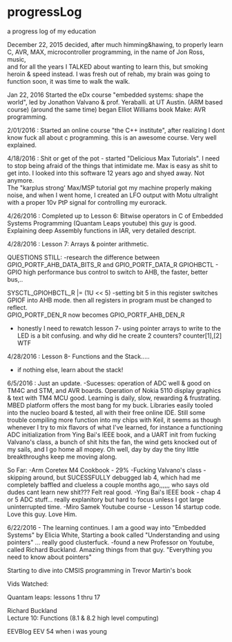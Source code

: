 # progressLog
a progress log of my education

December 22, 2015
decided, after much himming&hawing, to properly learn C, AVR, MAX, microcontroller programming, in the name of Jon Ross, music,  
and for all the years I TALKED about wanting to learn this, but smoking heroin & speed instead.  I was fresh out of rehab, 
my brain was going to function soon, it was time to walk the walk. 

Jan 22, 2016
Started the eDx course "embedded systems: shape the world", led by Jonathon Valvano & prof. Yeraballi. at UT Austin. (ARM based course)
(around the same time)  began Elliot Williams book  Make: AVR programming.

2/01/2016 : Started an online course "the C++ institute", after realizing I dont know fuck all about c programming.  this is 
  an awesome course.   Very well explained. 

4/18/2016 : Shit or get of the pot - started "Delicious Max Tutorials". I need to stop being afraid of the things that intimidate me. 
  Max is easy as shit to get into.  I looked into this software 12 years ago and shyed away.  Not anymore.  
  The "karplus strong' Max/MSP tutorial got my machine properly making noise, 
  and when I went home, I created an LFO output with Motu ultralight with a proper 10v PtP signal for controlling my eurorack. 

4/26/2016 : Completed up to Lesson 6: Bitwise operators in C of Embedded Systems Programming (Quantam Leaps youtube)
  this guy is good. Explaining deep Assembly functions in IAR, very detailed descript. 
  
4/28/2016 : Lesson 7: Arrays & pointer arithmetic.

QUESTIONS STILL:
-research the difference between GPIO_PORTF_AHB_DATA_BITS_R and GPIO_PORTF_DATA_R
GPIOHBCTL - GPIO high performance bus control
to switch to AHB, the faster, better bus,..

SYSCTL_GPIOHBCTL_R |= (1U << 5)
-setting bit 5 in this register switches GPIOF into AHB mode. 
then all registers in program must be changed to reflect.  
GPIO_PORTF_DEN_R
now becomes 
GPIO_PORTF_AHB_DEN_R

- honestly I need to rewatch lesson 7- using pointer arrays to write to the LED is a bit confusing. 
and why did he create 2 counters?     counter[1],[2] WTF

4/28/2016 : Lesson 8- Functions and the Stack.....
- if nothing else,   learn about the stack!

6/5/2016 : 
Just an update.
-Sucesses:  operation of ADC well & good on TM4C and STM, and AVR boards. Operation of Nokia 5110 display graphics & text with TM4 MCU good. Learning is daily, slow, rewarding & frustrating. 
MBED platform offers the most bang for my buck.   Libraries easily tooled into the nucleo board & tested, all with their free online IDE.
Still some trouble compiling more function into my chips with Keil,  it seems as though whenever I try to mix flavors of what I've learned, for instance a functioning ADC initialization from Ying Bai's IEEE book, and a UART init from fucking Valvano's class, 
a bunch of shit hits the fan, the wind gets knocked out of my sails, and I go home all mopey.  Oh well, day by day the tiny little breakthroughs keep me moving along. 

So Far:
-Arm Coretex M4 Cookbook - 29%
-Fucking Valvano's class - skipping around, but SUCESSFULLY debugged lab 4, which had me completely baffled and clueless a couple months
ago,,,,,, who says old dudes cant learn new shit???  Felt real good.
-Ying Bai's IEEE book - chap 4 or 5 ADC stuff... really explanitory but hard to focus unless I got large uninterrupted time.
-Miro Samek Youtube course - Lesson 14 startup code. Love this guy. Love Him. 

6/22/2016 -  The learning continues.  I am a good way into "Embedded Systems" by Elicia White, 
    Starting a book called "Understanding and using pointers" ...  really good clusterfuck.
-found a new Professor on Youtube,  called 
Richard Buckland.       Amazing things from that guy. 
"Everything you need to know about pointers"  

Starting to dive into CMSIS programming in Trevor Martin's book







Vids Watched:

Quantam leaps:
lessons 1 thru 17


Richard Buckland  
Lecture 10:  Functions
(8.1 & 8.2 high level computing)



EEVBlog
EEV 54 when i was young














